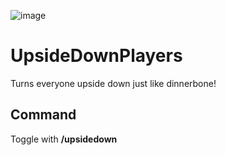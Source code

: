 ![image](https://user-images.githubusercontent.com/121128992/219883666-87fc8c15-d584-494a-bba0-8a57b4c697f1.png)
# UpsideDownPlayers
Turns everyone upside down just like dinnerbone!

## Command
Toggle with **/upsidedown**
